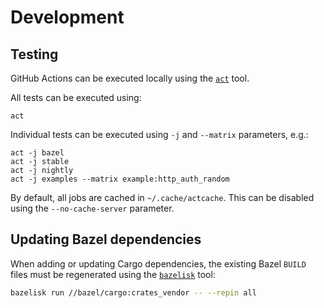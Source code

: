 # Development

## Testing

GitHub Actions can be executed locally using the [`act`] tool.

All tests can be executed using:

    act

Individual tests can be executed using `-j` and `--matrix` parameters, e.g.:

    act -j bazel
    act -j stable
    act -j nightly
    act -j examples --matrix example:http_auth_random

By default, all jobs are cached in `~/.cache/actcache`. This can be disabled
using the `--no-cache-server` parameter.

## Updating Bazel dependencies

When adding or updating Cargo dependencies, the existing Bazel `BUILD` files
must be regenerated using the [`bazelisk`] tool:

```sh
bazelisk run //bazel/cargo:crates_vendor -- --repin all
```


[`act`]: https://github.com/nektos/act
[`bazelisk`]: https://github.com/bazelbuild/bazelisk
